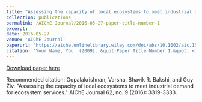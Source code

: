```yaml
---
title: "Assessing the capacity of local ecosystems to meet industrial demand for ecosystem services"
collection: publications
permalink: /AIChE Journal/2016-05-27-paper-title-number-1
excerpt: 
date: 2016-05-27
venue: 'AIChE Journal'
paperurl: 'https://aiche.onlinelibrary.wiley.com/doi/abs/10.1002/aic.15340'
citation: 'Your Name, You. (2009). &quot;Paper Title Number 1.&quot; <i>Journal 1</i>. 1(1).'
---
```



[Download paper here](https://aiche.onlinelibrary.wiley.com/doi/abs/10.1002/aic.15340)

Recommended citation: Gopalakrishnan, Varsha, Bhavik R. Bakshi, and Guy Ziv. "Assessing the capacity of local ecosystems to meet industrial demand for ecosystem services." AIChE Journal 62, no. 9 (2016): 3319-3333.
